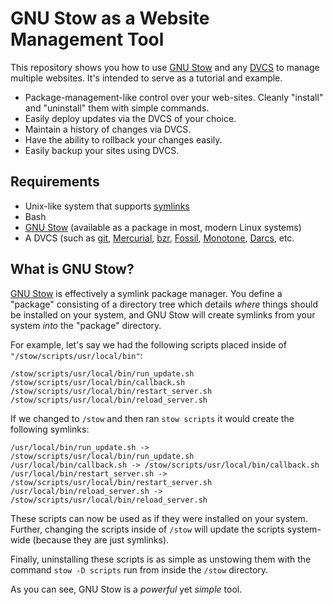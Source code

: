 # GNU Stow as a Website Management Tool

This repository shows you how to use [GNU Stow](https://www.gnu.org/software/stow/)
and any [DVCS](https://en.wikipedia.org/wiki/Distributed_version_control) to
manage multiple websites. It's intended to serve as a tutorial and example.

* Package-management-like control over your web-sites. Cleanly "install" and
"uninstall" them with simple commands.
* Easily deploy updates via the DVCS of your choice.
* Maintain a history of changes via DVCS.
* Have the ability to rollback your changes easily.
* Easily backup your sites using DVCS.

## Requirements

* Unix-like system that supports [symlinks](https://en.wikipedia.org/wiki/Symbolic_link)
* Bash
* [GNU Stow](https://www.gnu.org/software/stow/) (available as a package in
most, modern Linux systems)
* A DVCS (such as [git](https://git-scm.com/), [Mercurial](https://www.mercurial-scm.org/),
[bzr](http://bazaar.canonical.com/en/), [Fossil](http://www.fossil-scm.org/),
[Monotone](http://www.monotone.ca/), [Darcs](http://darcs.net/), etc.

## What is GNU Stow?

[GNU Stow](https://www.gnu.org/software/stow/) is effectively a symlink
package manager. You define a "package" consisting of a directory tree which
details *where* things should be installed on your system, and GNU Stow will
create symlinks from your system *into* the "package" directory.

For example, let's say we had the following scripts placed inside of
`"/stow/scripts/usr/local/bin"`:

```
/stow/scripts/usr/local/bin/run_update.sh
/stow/scripts/usr/local/bin/callback.sh
/stow/scripts/usr/local/bin/restart_server.sh
/stow/scripts/usr/local/bin/reload_server.sh
```

If we changed to `/stow` and then ran `stow scripts` it would create the
following symlinks:

```
/usr/local/bin/run_update.sh -> /stow/scripts/usr/local/bin/run_update.sh
/usr/local/bin/callback.sh -> /stow/scripts/usr/local/bin/callback.sh
/usr/local/bin/restart_server.sh -> /stow/scripts/usr/local/bin/restart_server.sh
/usr/local/bin/reload_server.sh -> /stow/scripts/usr/local/bin/reload_server.sh
```

These scripts can now be used as if they were installed on your system. Further,
changing the scripts inside of `/stow` will update the scripts system-wide
(because they are just symlinks).

Finally, uninstalling these scripts is as simple as unstowing them with the
command `stow -D scripts` run from inside the `/stow` directory.

As you can see, GNU Stow is a *powerful* yet *simple* tool.


